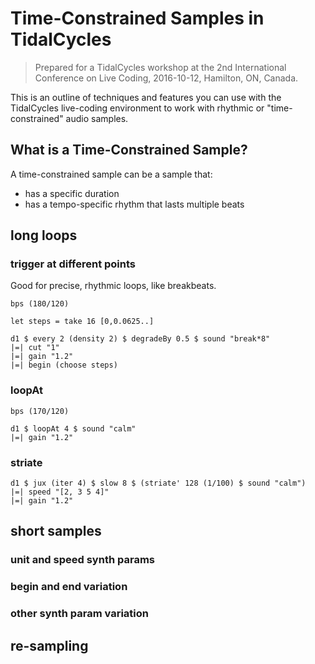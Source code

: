 Time-Constrained Samples in TidalCycles
=======================================

> Prepared for a TidalCycles workshop at the 2nd International Conference on
> Live Coding, 2016-10-12, Hamilton, ON, Canada.

This is an outline of techniques and features you can use with the TidalCycles
live-coding environment to work with rhythmic or "time-constrained" audio
samples.

## What is a Time-Constrained Sample?

A time-constrained sample can be a sample that:

- has a specific duration
- has a tempo-specific rhythm that lasts multiple beats

## long loops  

### trigger at different points

Good for precise, rhythmic loops, like breakbeats.

```
bps (180/120)

let steps = take 16 [0,0.0625..]

d1 $ every 2 (density 2) $ degradeBy 0.5 $ sound "break*8"
|=| cut "1"
|=| gain "1.2"
|=| begin (choose steps)
```

### loopAt

```
bps (170/120)

d1 $ loopAt 4 $ sound "calm"
|=| gain "1.2"
```

### striate

```
d1 $ jux (iter 4) $ slow 8 $ (striate' 128 (1/100) $ sound "calm")
|=| speed "[2, 3 5 4]"
|=| gain "1.2"
```



## short samples

### unit and speed synth params

### begin and end variation

### other synth param variation

## re-sampling
